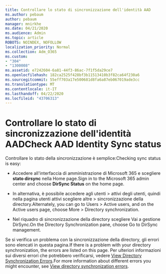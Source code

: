 ```yaml
---
title: Controllare lo stato di sincronizzazione dell'identità AAD
ms.author: pebaum
author: pebaum
manager: mnirkhe
ms.date: 04/21/2020
ms.audience: Admin
ms.topic: article
ROBOTS: NOINDEX, NOFOLLOW
localization_priority: Normal
ms.collection: Adm_O365
ms.custom:
- "304"
- "1300008"
ms.assetid: e7242604-6a81-44f3-86ac-7f1f5da29ce7
ms.openlocfilehash: 182ca2525f428bf3b11513410b3f82ca64f230a6
ms.sourcegitcommit: 55eff703a17e500681d8fa6a87eb067019ade3cc
ms.translationtype: MT
ms.contentlocale: it-IT
ms.lasthandoff: 04/22/2020
ms.locfileid: "43706313"
---
```

# <a name="check-aad-identity-sync-status"></a><span data-ttu-id="40405-102">Controllare lo stato di sincronizzazione dell'identità AAD</span><span class="sxs-lookup"><span data-stu-id="40405-102">Check AAD Identity Sync status</span></span>

<span data-ttu-id="40405-103">Controllare lo stato della sincronizzazione è semplice:</span><span class="sxs-lookup"><span data-stu-id="40405-103">Checking sync status is easy:</span></span>
  
- <span data-ttu-id="40405-104">Accedere all'interfaccia di amministrazione di Microsoft 365 e scegliere **stato dirsync** nella Home page.</span><span class="sxs-lookup"><span data-stu-id="40405-104">Sign in to the Microsoft 365 admin center and choose **DirSync Status** on the home page.</span></span>

- <span data-ttu-id="40405-105">In alternativa, è possibile accedere agli utenti \> attivi degli utenti, quindi nella pagina utenti attivi scegliere altre \> sincronizzazione della directory.</span><span class="sxs-lookup"><span data-stu-id="40405-105">Alternately, you can go to Users \> Active users, and on the Active users page, choose More \> Directory synchronization.</span></span>

- <span data-ttu-id="40405-106">Nel riquadro di sincronizzazione della directory scegliere Vai a gestione DirSync.</span><span class="sxs-lookup"><span data-stu-id="40405-106">On the Directory Synchronization pane, choose Go to DirSync management.</span></span>

<span data-ttu-id="40405-107">Se si verifica un problema con la sincronizzazione della directory, gli errori sono elencati in questa pagina.</span><span class="sxs-lookup"><span data-stu-id="40405-107">If there is a problem with your directory synchronization, the errors are listed on this page.</span></span> <span data-ttu-id="40405-108">Per ulteriori informazioni sui diversi errori che potrebbero verificarsi, vedere [View Directory Synchronization Errors](https://docs.microsoft.com//office365/enterprise/identify-directory-synchronization-errors).</span><span class="sxs-lookup"><span data-stu-id="40405-108">For more information about different errors you might encounter, see [View directory synchronization errors](https://docs.microsoft.com//office365/enterprise/identify-directory-synchronization-errors).</span></span>
  